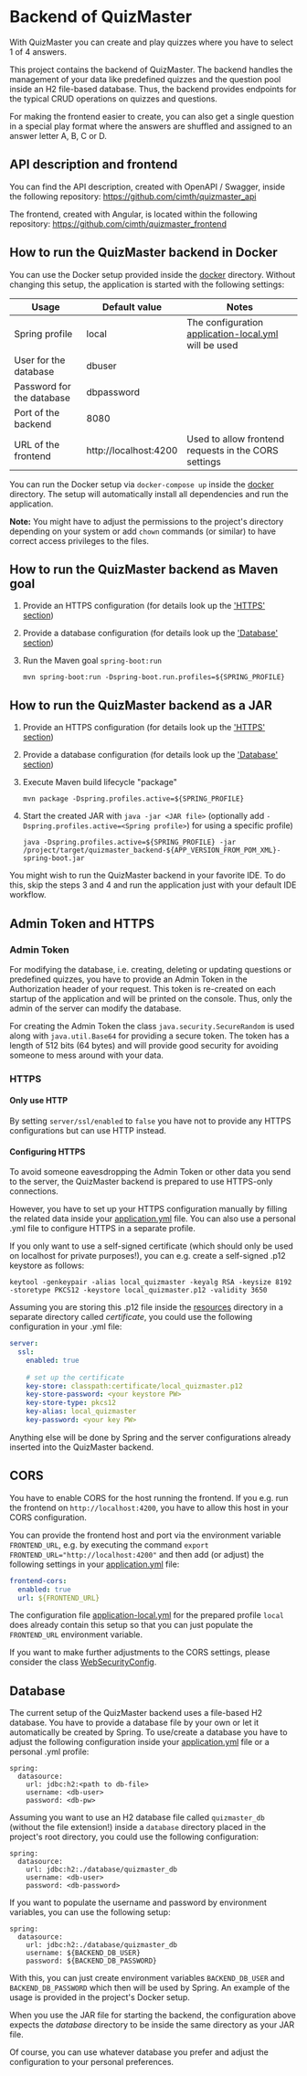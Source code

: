 Backend of QuizMaster
=====================

With QuizMaster you can create and play quizzes where you have to select 1 of 4 answers.

This project contains the backend of QuizMaster. 
The backend handles the management of your data like predefined quizzes and the question pool inside an H2 file-based 
database. 
Thus, the backend provides endpoints for the typical CRUD operations on quizzes and questions.

For making the frontend easier to create, you can also get a single question in a special play format where the answers
are shuffled and assigned to an answer letter A, B, C or D.


## API description and frontend

You can find the API description, created with OpenAPI / Swagger, inside the following repository:
https://github.com/cimth/quizmaster_api

The frontend, created with Angular, is located within the following repository:
https://github.com/cimth/quizmaster_frontend


## How to run the QuizMaster backend in Docker

You can use the Docker setup provided inside the [docker](docker) directory.
Without changing this setup, the application is started with the following settings:

| Usage                     | Default value         | Notes                                                                                            |
|---------------------------|-----------------------|--------------------------------------------------------------------------------------------------|
| Spring profile            | local                 | The configuration [application-local.yml](src/main/resources/application-local.yml) will be used |
| User for the database     | dbuser                |                                                                                                  |
| Password for the database | dbpassword            |                                                                                                  |
| Port of the backend       | 8080                  |                                                                                                  |
| URL of the frontend       | http://localhost:4200 | Used to allow frontend requests in the CORS settings                                             |

You can run the Docker setup via `docker-compose up` inside the [docker](docker) directory.
The setup will automatically install all dependencies and run the application.

**Note:**
You might have to adjust the permissions to the project's directory depending on your system or add `chown` commands 
(or similar) to have correct access privileges to the files.

## How to run the QuizMaster backend as Maven goal

1. Provide an HTTPS configuration (for details look up the ['HTTPS' section](#https))
2. Provide a database configuration (for details look up the ['Database' section](#database))
3. Run the Maven goal `spring-boot:run`

   ```
   mvn spring-boot:run -Dspring-boot.run.profiles=${SPRING_PROFILE}
   ```

## How to run the QuizMaster backend as a JAR

1. Provide an HTTPS configuration (for details look up the ['HTTPS' section](#https))
2. Provide a database configuration (for details look up the ['Database' section](#database))
3. Execute Maven build lifecycle "package"

   ```
   mvn package -Dspring.profiles.active=${SPRING_PROFILE}
   ```

4. Start the created JAR with `java -jar <JAR file>` (optionally add `-Dspring.profiles.active=<Spring profile>`) 
   for using a specific profile)

   ```
   java -Dspring.profiles.active=${SPRING_PROFILE} -jar /project/target/quizmaster_backend-${APP_VERSION_FROM_POM_XML}-spring-boot.jar
   ```

You might wish to run the QuizMaster backend in your favorite IDE. 
To do this, skip the steps 3 and 4 and run the application just with your default IDE workflow.


## Admin Token and HTTPS

### Admin Token

For modifying the database, i.e. creating, deleting or updating questions or predefined quizzes, you have to provide
an Admin Token in the Authorization header of your request. 
This token is re-created on each startup of the application and will be printed on the console. 
Thus, only the admin of the server can modify the database.

For creating the Admin Token the class `java.security.SecureRandom` is used along with `java.util.Base64` for providing
a secure token. 
The token has a length of 512 bits (64 bytes) and will provide good security for avoiding someone to mess around with 
your data. 

### HTTPS

#### Only use HTTP

By setting `server/ssl/enabled` to `false` you have not to provide any HTTPS configurations but can use HTTP instead.

#### Configuring HTTPS

To avoid someone eavesdropping the Admin Token or other data you send to the server, the QuizMaster backend is prepared
to use HTTPS-only connections. 

However, you have to set up your HTTPS configuration manually by filling the related data inside your 
[application.yml](src/main/resources/application.yml) file. You can also use a personal .yml file to configure HTTPS 
in a separate profile.

If you only want to use a self-signed certificate (which should only be used on localhost for private purposes!), you
can e.g. create a self-signed .p12 keystore as follows:

```
keytool -genkeypair -alias local_quizmaster -keyalg RSA -keysize 8192 -storetype PKCS12 -keystore local_quizmaster.p12 -validity 3650
```

Assuming you are storing this .p12 file inside the [resources](src/main/resources) directory in a separate directory
called *certificate*, you could use the following configuration in your .yml file:

```yaml
server:
  ssl:
    enabled: true
     
    # set up the certificate
    key-store: classpath:certificate/local_quizmaster.p12
    key-store-password: <your keystore PW>
    key-store-type: pkcs12
    key-alias: local_quizmaster
    key-password: <your key PW>
```

Anything else will be done by Spring and the server configurations already inserted into the QuizMaster backend.


## CORS

You have to enable CORS for the host running the frontend. 
If you e.g. run the frontend on `http://localhost:4200`, you have to allow this host in your CORS configuration.

You can provide the frontend host and port via the environment variable `FRONTEND_URL`, e.g. by executing the command 
`export FRONTEND_URL="http://localhost:4200"` and then add (or adjust) the following settings in your 
[application.yml](src/main/resources/application.yml) file:

```yaml
frontend-cors:
  enabled: true
  url: ${FRONTEND_URL}
```

The configuration file [application-local.yml](src/main/resources/application-local.yml) for the prepared profile 
`local` does already contain this setup so that you can just populate the `FRONTEND_URL` environment variable.

If you want to make further adjustments to the CORS settings, please consider the class 
[WebSecurityConfig](src/main/java/com/example/quizmaster_backend/configuration/WebSecurityConfig.java).


## Database

The current setup of the QuizMaster backend uses a file-based H2 database. 
You have to provide a database file by your own or let it automatically be created by Spring. 
To use/create a database you have to adjust the following configuration inside your 
[application.yml](src/main/resources/application.yml) file or a personal .yml profile:

```
spring:
  datasource:
    url: jdbc:h2:<path to db-file>
    username: <db-user>
    password: <db-pw>
```

Assuming you want to use an H2 database file called `quizmaster_db` (without the file extension!) inside a `database` 
directory placed in the project's root directory, you could use the following configuration:

```
spring:
  datasource:
    url: jdbc:h2:./database/quizmaster_db
    username: <db-user>
    password: <db-password>
```

If you want to populate the username and password by environment variables, you can use the following setup:

```
spring:
  datasource:
    url: jdbc:h2:./database/quizmaster_db
    username: ${BACKEND_DB_USER}
    password: ${BACKEND_DB_PASSWORD}
```

With this, you can just create environment variables `BACKEND_DB_USER` and `BACKEND_DB_PASSWORD` which then will be 
used by Spring.
An example of the usage is provided in the project's Docker setup.

When you use the JAR file for starting the backend, the configuration above expects the *database* directory to be inside
the same directory as your JAR file.

Of course, you can use whatever database you prefer and adjust the configuration to your personal preferences.